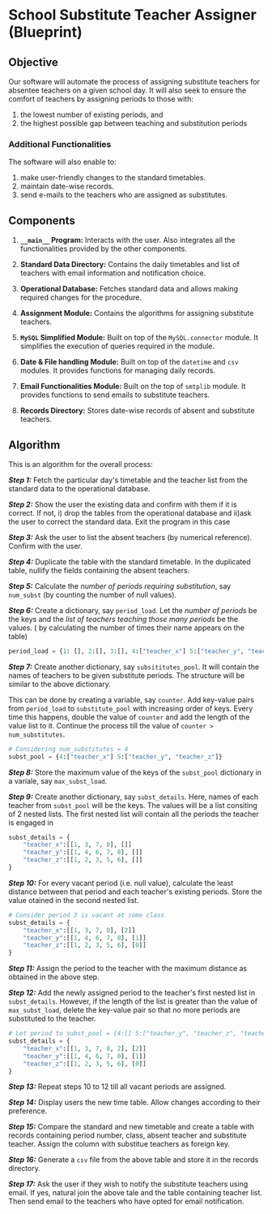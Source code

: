 # School Substitute Teacher Assigner (Blueprint)

## Objective

Our software will automate the process of assigning substitute teachers for absentee teachers on a given school day. 
It will also seek to ensure the comfort of teachers  by assigning periods to those with:

1. the lowest number of existing periods, and
2. the highest possible gap between teaching and substitution periods

### Additional Functionalities

The software will also enable to:

1. make user-friendly changes to the standard timetables.
2. maintain date-wise records.
3. send e-mails to the teachers who are assigned as substitutes.

## Components

1. **`__main__` Program:**  Interacts with the user. Also integrates all the functionalities provided by the other components.

2. **Standard Data Directory:** Contains the daily timetables and list of teachers with email information and notification choice.

3. **Operational Database:** Fetches standard data and allows making required changes for the procedure.

4. **Assignment Module:** Contains the algorithms for assigning substitute teachers.

5. **`MySQL` Simplified Module:** Built on top of the `MySQL.connector` module.
It simplifies the execution of queries required in the module.

6. **Date & File handling Module:** Built on top of the `datetime` and `csv` modules.
It provides functions for managing daily records.

7. **Email Functionalities Module:** Built on the top of `smtplib` module.
It provides functions to send emails to substitute teachers.

8. **Records Directory:** Stores date-wise records of absent and substitute teachers.

## Algorithm

This is an algorithm for the overall process:

**_Step 1:_** Fetch the particular day's timetable and the teacher list from the standard data to the operational database.

**_Step 2:_** Show the user the existing data and confirm with them if it is correct.
If not, i) drop the tables from the operational database and ii)ask the user to correct the standard data. Exit the program in this case

**_Step 3:_** Ask the user to list the absent teachers (by numerical reference).
Confirm with the user.

**_Step 4:_** Duplicate the table with the standard timetable. In the duplicated table, nullify the fields containing the absent teachers.

**_Step 5:_** Calculate the _number of periods requiring substitution_, say `num_subst` (by counting the number of null values).

**_Step 6:_** Create a dictionary, say `period_load`. Let the _number of periods_ be the keys and the _list of teachers teaching those many periods_ be the values. ( by calculating the number of times their name appears on the table)

```python
period_load = {1: [], 2:[], 3:[], 4:["teacher_x"] 5:["teacher_y", "teacher_z"], ...}
```

**_Step 7:_** Create another dictionary, say `subsititutes_pool`.
It will contain the names of teachers to be given substitute periods.
The structure will be similar to the above dictionary.

This can be done by creating a variable, say `counter`.
Add key-value pairs from `period_load` to `substitute_pool` with increasing order of keys.
Every time this happens, double the value of `counter` and add the length of the value list to it.
Continue the process till the value of `counter > num_substitutes`.

```python
# Considering num_substitutes = 4
subst_pool = {4:["teacher_x"] 5:["teacher_y", "teacher_z"]}
```

**_Step 8:_** Store the maximum value of the keys of the `subst_pool` dictionary in a variale, say `max_subst_load`.

**_Step 9:_** Create another dictionary, say `subst_details`.
Here, names of each teacher from `subst_pool` will be the keys.
The values will be a list consiting of 2 nested lists.
The first nested list will contain all the periods the teacher is engaged in

```python
subst_details = {
    "teacher_x":[[1, 3, 7, 8], []]
    "teacher_y":[[1, 4, 6, 7, 8], []]
    "teacher_z":[[1, 2, 3, 5, 6], []]
}
```

**_Step 10:_** For every vacant period (i.e. null value), calculate the least distance between that period and each teacher's existing periods.
Store the value otained in the second nested list.

```python
# Consider period 3 is vacant at some class
subst_details = {
    "teacher_x":[[1, 3, 7, 8], [2]]
    "teacher_y":[[1, 4, 6, 7, 8], [1]]
    "teacher_z":[[1, 2, 3, 5, 6], [0]]
}
```

**_Step 11:_** Assign the period to the teacher with the maximum distance as obtained in the above step.

**_Step 12:_** Add the newly assigned period to the teacher's first nested list in `subst_details`.
However, if the length of the list is greater than the value of `max_subst_load`, delete the key-value pair so that no more periods are substituted to the teacher.

```python
# Let period to subst_pool = {4:[] 5:["teacher_y", "teacher_z", "teacher_x"]}e assigned to teacher_x
subst_details = {
    "teacher_x":[[1, 3, 7, 8, 2], [2]]
    "teacher_y":[[1, 4, 6, 7, 8], [1]]
    "teacher_z":[[1, 2, 3, 5, 6], [0]]
}
```

**_Step 13:_** Repeat steps 10 to 12 till all vacant periods are assigned.

**_Step 14:_** Display users the new time table. Allow changes according to their preference.

**_Step 15:_** Compare the standard and new timetable and create a table with records containing period number, class, absent teacher and substitute teacher. Assign the column with substitue teachers as foreign key.

**_Step 16:_** Generate a `csv` file from the above table and store it in the records directory.

**_Step 17:_** Ask the user if they wish to notify the substitute teachers using email. If yes, natural join the above tale and the table containing teacher list. Then send email to the teachers who have opted for email notification.
